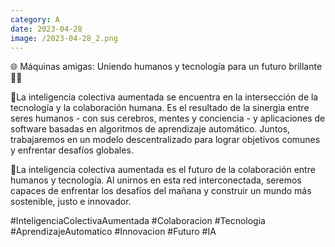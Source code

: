 ```yaml
--- 
category: A 
date: 2023-04-28 
image: /2023-04-28_2.png 
--- 
```


🌐 Máquinas amigas: Uniendo humanos y tecnología para un futuro brillante 🧠💡

🔹La inteligencia colectiva aumentada se encuentra en la intersección de la tecnología y la colaboración humana. Es el resultado de la sinergia entre seres humanos - con sus cerebros, mentes y conciencia - y aplicaciones de software basadas en algoritmos de aprendizaje automático. Juntos, trabajaremos en un modelo descentralizado para lograr objetivos comunes y enfrentar desafíos globales.

🔹La inteligencia colectiva aumentada es el futuro de la colaboración entre humanos y tecnología. Al unirnos en esta red interconectada, seremos capaces de enfrentar los desafíos del mañana y construir un mundo más sostenible, justo e innovador.

#InteligenciaColectivaAumentada #Colaboracion #Tecnologia #AprendizajeAutomatico #Innovacion #Futuro #IA